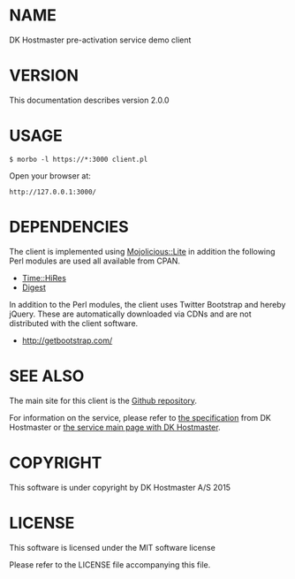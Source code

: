 # NAME

DK Hostmaster pre-activation service demo client

# VERSION

This documentation describes version 2.0.0

# USAGE

    $ morbo -l https://*:3000 client.pl

Open your browser at:

    http://127.0.0.1:3000/

# DEPENDENCIES

The client is implemented using [Mojolicious::Lite](https://metacpan.org/pod/Mojolicious::Lite) in addition the following Perl modules are used all available from CPAN.

- [Time::HiRes](https://metacpan.org/pod/Time::HiRes)
- [Digest](https://metacpan.org/pod/Digest)

In addition to the Perl modules, the client uses Twitter Bootstrap and hereby jQuery. These are automatically downloaded via CDNs and are not distributed with the client software.

- http://getbootstrap.com/

# SEE ALSO

The main site for this client is the [Github repository](https://github.com/DK-Hostmaster/preact-demo-client-mojolicious).

For information on the service, please refer to [the specification](https://github.com/DK-Hostmaster/preactivation-service-specification) from DK Hostmaster or [the service main page with DK Hostmaster](https://www.dk-hostmaster.dk/english/technical-administration/tech-notes/pre-activation/).

# COPYRIGHT

This software is under copyright by DK Hostmaster A/S 2015

# LICENSE

This software is licensed under the MIT software license

Please refer to the LICENSE file accompanying this file.
